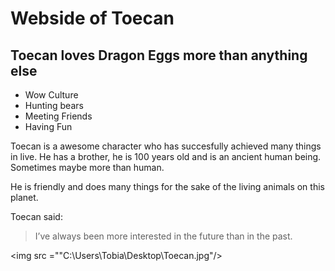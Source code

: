 # Webside of Toecan
## Toecan loves Dragon Eggs more than anything else

* Wow Culture
* Hunting bears
* Meeting Friends
* Having Fun

Toecan is a awesome character who has succesfully achieved many things in live. 
He has a brother, he is 100 years old and is an ancient human being. Sometimes maybe more than human. 

He is friendly and does many things for the sake of the living animals on this planet.

Toecan said:
> I’ve always been more interested
> in the future than in the past.

<img src =""C:\Users\Tobia\Desktop\Toecan.jpg"/>